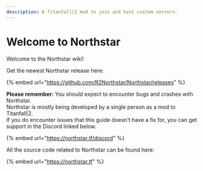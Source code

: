 ```yaml
---
description: A Titanfall|2 mod to join and host custom servers.
---
```


# Welcome to Northstar

Welcome to the Northstar wiki!

Get the newest Northstar release here:

{% embed url="https://github.com/R2Northstar/Northstar/releases" %}

**Please remember:** You should expect to encounter bugs and crashes with Northstar.\
Northstar is mostly being developed by a single person as a mod to Titanfall|2.\
If you do encounter issues that this guide doesn't have a fix for, you can get support in the Discord linked below.

{% embed url="https://northstar.tf/discord" %}

All the source code related to Northstar can be found here:

{% embed url="https://northstar.tf" %}



